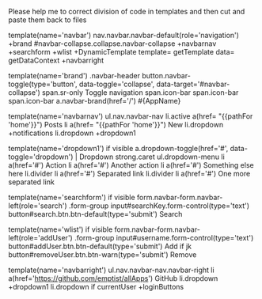Please help me to correct division of code in templates and then cut and paste them back to files

template(name='navbar')
  nav.navbar.navbar-default(role='navigation')
    +brand
    #navbar-collapse.collapse.navbar-collapse
      +navbarnav
      +searchform
      +wlist
      +DynamicTemplate template= getTemplate data= getDataContext
      +navbarright

template(name='brand')
  .navbar-header
    button.navbar-toggle(type='button', data-toggle='collapse', data-target='#navbar-collapse')
      span.sr-only Toggle navigation
      span.icon-bar
      span.icon-bar
      span.icon-bar
    a.navbar-brand(href='/') #{AppName}

template(name='navbarnav')
  ul.nav.navbar-nav
    li.active
      a(href= "{{pathFor 'home'}}") Posts
    li
      a(href= "{{pathFor 'home'}}") New
    li.dropdown
        +notifications
    li.dropdown
        +dropdown1

template(name='dropdown1')
  if visible
    a.dropdown-toggle(href='#', data-toggle='dropdown')
      | Dropdown
      strong.caret
    ul.dropdown-menu
      li
        a(href='#') Action
      li
        a(href='#') Another action
      li
        a(href='#') Something else here
      li.divider
      li
        a(href='#') Separated link
      li.divider
      li
        a(href='#') One more separated link

template(name='searchform')
  if visible
      form.navbar-form.navbar-left(role='search')
        .form-group
          input#searchKey.form-control(type='text')
        button#search.btn.btn-default(type='submit') Search

template(name='wlist')
  if visible
    form.navbar-form.navbar-left(role='addUser')
      .form-group
        input#username.form-control(type='text')
      button#addUser.btn.btn-default(type='submit') Add
      if jk 
        button#removeUser.btn.btn-warn(type='submit') Remove


template(name='navbarright')
  ul.nav.navbar-nav.navbar-right
    li
      a(href='https://github.com/emptist/allApps') GitHub
    li.dropdown
      +dropdown1
    li.dropdown
      if currentUser
        +loginButtons
